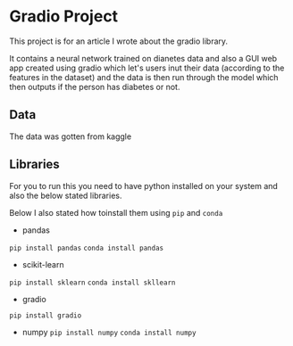 # Gradio Project
This project is for an article I wrote about the gradio library.

It contains a neural network trained on dianetes data and also a GUI web app created using gradio which let's users inut their data (according to the features in the dataset) and the data is then run through the model which then outputs if the person has diabetes or not.

## Data
The data was gotten from kaggle

## Libraries
For you to run this you need to have python installed on your system and also the below stated libraries.

Below I also stated how toinstall them using `pip` and `conda`

- pandas

 `pip install pandas`
 `conda install pandas`

 - scikit-learn

 `pip install sklearn`
`conda install skllearn`
 - gradio

 `pip install gradio`
 
 - numpy
 `pip install numpy`
 `conda install numpy`